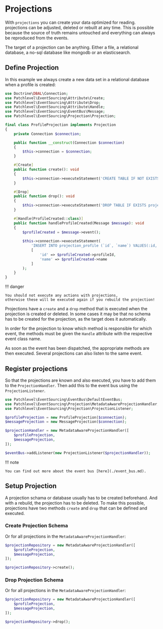 # Projections

With `projections` you can create your data optimized for reading.
projections can be adjusted, deleted or rebuilt at any time.
This is possible because the source of truth remains untouched 
and everything can always be reproduced from the events.

The target of a projection can be anything. 
Either a file, a relational database, a no-sql database like mongodb or an elasticsearch.

## Define Projection

In this example we always create a new data set in a relational database when a profile is created:

```php
use Doctrine\DBAL\Connection;
use Patchlevel\EventSourcing\Attribute\Create;
use Patchlevel\EventSourcing\Attribute\Drop;
use Patchlevel\EventSourcing\Attribute\Handle;
use Patchlevel\EventSourcing\EventBus\Message;
use Patchlevel\EventSourcing\Projection\Projection;

final class ProfileProjection implements Projection
{
    private Connection $connection;

    public function __construct(Connection $connection)
    {
        $this->connection = $connection;
    }

    #[Create]
    public function create(): void
    {
        $this->connection->executeStatement('CREATE TABLE IF NOT EXISTS projection_profile (id VARCHAR PRIMARY KEY, name VARCHAR NOT NULL);');
    }

    #[Drop]
    public function drop(): void
    {
        $this->connection->executeStatement('DROP TABLE IF EXISTS projection_profile;');
    }

    #[Handle(ProfileCreated::class)]
    public function handleProfileCreated(Message $message): void
    {
        $profileCreated = $message->event();
    
        $this->connection->executeStatement(
            'INSERT INTO projection_profile (`id`, `name`) VALUES(:id, :name);',
            [
                'id' => $profileCreated->profileId,
                'name' => $profileCreated->name
            ]
        );
    }
}
```

!!! danger

    You should not execute any actions with projections, 
    otherwise these will be executed again if you rebuild the projection!

Projections have a `create` and a `drop` method that is executed when the projection is created or deleted.
In some cases it may be that no schema has to be created for the projection, as the target does it automatically.

In order for the projection to know which method is responsible for which event, 
the methods must be given the `Handle` attribute with the respective event class name.

As soon as the event has been dispatched, the appropriate methods are then executed. 
Several projections can also listen to the same event.

## Register projections

So that the projections are known and also executed, you have to add them to the `ProjectionHandler`.
Then add this to the event bus using the `ProjectionListener`.

```php
use Patchlevel\EventSourcing\EventBus\DefaultEventBus;
use Patchlevel\EventSourcing\Projection\MetadataAwareProjectionHandler;
use Patchlevel\EventSourcing\Projection\ProjectionListener;

$profileProjection = new ProfileProjection($connection);
$messageProjection = new MessageProjection($connection);

$projectionHandler = new MetadataAwareProjectionHandler([
    $profileProjection,
    $messageProjection,
]);

$eventBus->addListener(new ProjectionListener($projectionHandler));
```

!!! note

    You can find out more about the event bus [here](./event_bus.md).

## Setup Projection

A projection schama or database usually has to be created beforehand. 
And with a rebuild, the projection has to be deleted. 
To make this possible, projections have two methods `create` and `drop` that can be defined and executed.

### Create Projection Schema

Or for all projections in the `MetadataAwareProjectionHandler`:

```php
$projectionRepository = new MetadataAwareProjectionHandler([
    $profileProjection,
    $messageProjection,
]);

$projectionRepository->create();
```

### Drop Projection Schema

Or for all projections in the `MetadataAwareProjectionHandler`:

```php
$projectionRepository = new MetadataAwareProjectionHandler([
    $profileProjection,
    $messageProjection,
]);

$projectionRepository->drop();
```
